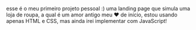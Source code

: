esse é o meu primeiro projeto pessoal :)
uma landing page que simula uma loja de roupa, a qual é um amor antigo meu ♥
de início, estou usando apenas HTML e CSS, mas ainda irei implementar com JavaScript!
